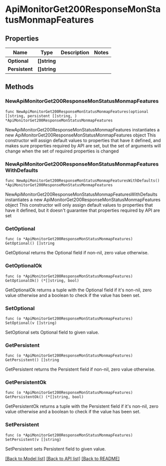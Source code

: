 # ApiMonitorGet200ResponseMonStatusMonmapFeatures

## Properties

Name | Type | Description | Notes
------------ | ------------- | ------------- | -------------
**Optional** | **[]string** |  | 
**Persistent** | **[]string** |  | 

## Methods

### NewApiMonitorGet200ResponseMonStatusMonmapFeatures

`func NewApiMonitorGet200ResponseMonStatusMonmapFeatures(optional []string, persistent []string, ) *ApiMonitorGet200ResponseMonStatusMonmapFeatures`

NewApiMonitorGet200ResponseMonStatusMonmapFeatures instantiates a new ApiMonitorGet200ResponseMonStatusMonmapFeatures object
This constructor will assign default values to properties that have it defined,
and makes sure properties required by API are set, but the set of arguments
will change when the set of required properties is changed

### NewApiMonitorGet200ResponseMonStatusMonmapFeaturesWithDefaults

`func NewApiMonitorGet200ResponseMonStatusMonmapFeaturesWithDefaults() *ApiMonitorGet200ResponseMonStatusMonmapFeatures`

NewApiMonitorGet200ResponseMonStatusMonmapFeaturesWithDefaults instantiates a new ApiMonitorGet200ResponseMonStatusMonmapFeatures object
This constructor will only assign default values to properties that have it defined,
but it doesn't guarantee that properties required by API are set

### GetOptional

`func (o *ApiMonitorGet200ResponseMonStatusMonmapFeatures) GetOptional() []string`

GetOptional returns the Optional field if non-nil, zero value otherwise.

### GetOptionalOk

`func (o *ApiMonitorGet200ResponseMonStatusMonmapFeatures) GetOptionalOk() (*[]string, bool)`

GetOptionalOk returns a tuple with the Optional field if it's non-nil, zero value otherwise
and a boolean to check if the value has been set.

### SetOptional

`func (o *ApiMonitorGet200ResponseMonStatusMonmapFeatures) SetOptional(v []string)`

SetOptional sets Optional field to given value.


### GetPersistent

`func (o *ApiMonitorGet200ResponseMonStatusMonmapFeatures) GetPersistent() []string`

GetPersistent returns the Persistent field if non-nil, zero value otherwise.

### GetPersistentOk

`func (o *ApiMonitorGet200ResponseMonStatusMonmapFeatures) GetPersistentOk() (*[]string, bool)`

GetPersistentOk returns a tuple with the Persistent field if it's non-nil, zero value otherwise
and a boolean to check if the value has been set.

### SetPersistent

`func (o *ApiMonitorGet200ResponseMonStatusMonmapFeatures) SetPersistent(v []string)`

SetPersistent sets Persistent field to given value.



[[Back to Model list]](../README.md#documentation-for-models) [[Back to API list]](../README.md#documentation-for-api-endpoints) [[Back to README]](../README.md)


